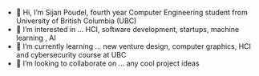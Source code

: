 - 👋 Hi, I’m Sijan Poudel, fourth year Computer Engineering student from University of British Columbia (UBC)
- 👀 I’m interested in ... HCI, software development, startups, machine learning , AI
- 🌱 I’m currently learning ... new venture design, computer graphics, HCI and cybersecurity course at UBC
- 💞️ I’m looking to collaborate on ... any cool project ideas

<!---
sijan67/sijan67 is a ✨ special ✨ repository because its `README.md` (this file) appears on your GitHub profile.
You can click the Preview link to take a look at your changes.
--->
